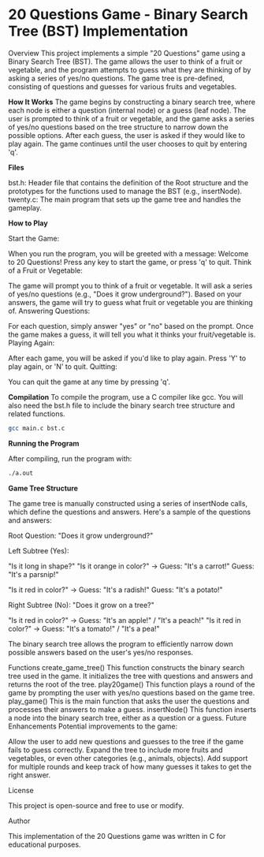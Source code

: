 # 20 Questions Game - Binary Search Tree (BST) Implementation
Overview
This project implements a simple "20 Questions" game using a Binary Search Tree (BST). The game allows the user to think of a fruit or vegetable, and the program attempts to guess what they are thinking of by asking a series of yes/no questions. The game tree is pre-defined, consisting of questions and guesses for various fruits and vegetables.

**How It Works**
The game begins by constructing a binary search tree, where each node is either a question (internal node) or a guess (leaf node).
The user is prompted to think of a fruit or vegetable, and the game asks a series of yes/no questions based on the tree structure to narrow down the possible options.
After each guess, the user is asked if they would like to play again.
The game continues until the user chooses to quit by entering 'q'.

**Files**

bst.h: Header file that contains the definition of the Root structure and the prototypes for the functions used to manage the BST (e.g., insertNode).
twenty.c: The main program that sets up the game tree and handles the gameplay.

**How to Play**

Start the Game:

When you run the program, you will be greeted with a message: Welcome to 20 Questions!
Press any key to start the game, or press 'q' to quit.
Think of a Fruit or Vegetable:

The game will prompt you to think of a fruit or vegetable.
It will ask a series of yes/no questions (e.g., "Does it grow underground?").
Based on your answers, the game will try to guess what fruit or vegetable you are thinking of.
Answering Questions:

For each question, simply answer "yes" or "no" based on the prompt.
Once the game makes a guess, it will tell you what it thinks your fruit/vegetable is.
Playing Again:

After each game, you will be asked if you'd like to play again. Press 'Y' to play again, or 'N' to quit.
Quitting:

You can quit the game at any time by pressing 'q'.

**Compilation**
To compile the program, use a C compiler like gcc. You will also need the bst.h file to include the binary search tree structure and related functions.

```bash
gcc main.c bst.c
```
**Running the Program**

After compiling, run the program with:

```bash
./a.out
```
**Game Tree Structure**

The game tree is manually constructed using a series of insertNode calls, which define the questions and answers. Here's a sample of the questions and answers:

Root Question: "Does it grow underground?"

Left Subtree (Yes):

"Is it long in shape?"
"Is it orange in color?" -> Guess: "It's a carrot!"
Guess: "It's a parsnip!"

"Is it red in color?" -> Guess: "It's a radish!"
Guess: "It's a potato!"

Right Subtree (No):
"Does it grow on a tree?"

"Is it red in color?" -> Guess: "It's an apple!" / "It's a peach!"
"Is it red in color?" -> Guess: "It's a tomato!" / "It's a pea!"

The binary search tree allows the program to efficiently narrow down possible answers based on the user's yes/no responses.

Functions
create_game_tree()
This function constructs the binary search tree used in the game. It initializes the tree with questions and answers and returns the root of the tree.
play20game()
This function plays a round of the game by prompting the user with yes/no questions based on the game tree.
play_game()
This is the main function that asks the user the questions and processes their answers to make a guess.
insertNode()
This function inserts a node into the binary search tree, either as a question or a guess.
Future Enhancements
Potential improvements to the game:

Allow the user to add new questions and guesses to the tree if the game fails to guess correctly.
Expand the tree to include more fruits and vegetables, or even other categories (e.g., animals, objects).
Add support for multiple rounds and keep track of how many guesses it takes to get the right answer.

License

This project is open-source and free to use or modify.

Author

This implementation of the 20 Questions game was written in C for educational purposes.